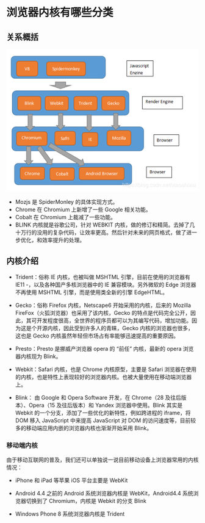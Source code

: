 # 浏览器内核有哪些分类

## 关系概括

![relation.png](./index.assets/relation.png)

- Mozjs 是 SpiderMonley 的具体实现方式。
- Chrome 在 Chromium 上新增了一些 Google 相关功能。
- Cobalt 在 Chromium 上裁减了一些功能。
- BLINK 内核就是谷歌公司，针对 WEBKIT 内核，做的修订和精简。去掉了几十万行的没用的复杂代码，让效率更高。然后针对未来的网页格式，做了进一步优化，和效率提升的处理。

## 内核介绍

- Trident：俗称 IE 内核，也被叫做 MSHTML 引擎，目前在使用的浏览器有 IE11 -，以及各种国产多核浏览器中的 IE 兼容模块。另外微软的 Edge 浏览器不再使用 MSHTML 引擎，而是使用类全新的引擎 EdgeHTML。

- Gecko：俗称 Firefox 内核，Netscape6 开始采用的内核，后来的 Mozilla FireFox（火狐浏览器）也采用了该内核，Gecko 的特点是代码完全公开，因此，其可开发程度很高，全世界的程序员都可以为其编写代码，增加功能。因为这是个开源内核，因此受到许多人的青睐，Gecko 内核的浏览器也很多，这也是 Gecko 内核虽然年轻但市场占有率能够迅速提高的重要原因。

- Presto：Presto 是挪威产浏览器 opera 的 “前任” 内核，最新的 opera 浏览器内核现为 Blink。

- Webkit：Safari 内核，也是 Chrome 内核原型，主要是 Safari 浏览器在使用的内核，也是特性上表现较好的浏览器内核。也被大量使用在移动端浏览器上。

- Blink： 由 Google 和 Opera Software 开发，在 Chrome（28 及往后版本）、Opera（15 及往后版本）和 Yandex 浏览器中使用。Blink 其实是 Webkit 的一个分支，添加了一些优化的新特性，例如跨进程的 iframe，将 DOM 移入 JavaScript 中来提高 JavaScript 对 DOM 的访问速度等，目前较多的移动端应用内嵌的浏览器内核也渐渐开始采用 Blink。

### 移动端内核

由于移动互联网的普及，我们还可以单独说一说目前移动设备上浏览器常用的内核情况：

- iPhone 和 iPad 等苹果 iOS 平台主要是 WebKit

- Android 4.4 之前的 Android 系统浏览器内核是 WebKit，Android4.4 系统浏览器切换到了 Chromium，内核是 Webkit 的分支 Blink

- Windows Phone 8 系统浏览器内核是 Trident

<br/>
<br/>
<br/>
<ContributorsList />
<br/>
<br/>
<br/>
<Vssue :title="$title" />
  